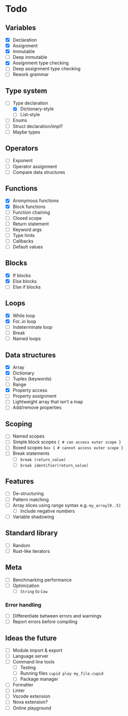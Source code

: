 # Todo

## Variables

- [x] Declaration
- [x] Assignment
- [x] Immutable
- [ ] Deep immutable
- [x] Assignment type checking
- [ ] Deep assignment type checking
- [ ] Rework grammar

## Type system

- [ ] Type declaration
  - [x] Dictionary-style
  - [ ] List-style
- [ ] Enums
- [ ] Struct declaration/impl?
- [ ] Maybe types

## Operators

- [ ] Exponent
- [ ] Operator assignment
- [ ] Compare data structures

## Functions

- [x] Anonymous functions
- [x] Block functions
- [ ] Function chaining
- [ ] Closed scope
- [ ] Return statement
- [ ] Keyword args
- [ ] Type hints
- [ ] Callbacks
- [ ] Default values

## Blocks

- [x] If blocks
- [x] Else blocks
- [ ] Else if blocks

## Loops

- [x] While loop
- [x] For..in loop
- [ ] Indeterminate loop
- [ ] Break
- [ ] Named loops

## Data structures

- [x] Array
- [x] Dictionary
- [ ] Tuples (keywords)
- [ ] Range
- [x] Property access
- [ ] Property assignment
- [ ] Lightweight array that isn't a map
- [ ] Add/remove properties

## Scoping

- [ ] Named scopes
- [ ] Simple block scopes `{ # can access outer scope }`
- [ ] Boxed scopes `box { # cannot access outer scope }`
- [ ] Break statements
  - [ ] `break (return_value)`
  - [ ] `break identifier(return_value)`

## Features

- [ ] De-structuring
- [ ] Pattern matching
- [ ] Array slices using range syntax e.g. `my_array[0..5]`
  - [ ] Include negative numbers
- [ ] Variable shadowing

## Standard library

- [ ] Random
- [ ] Rust-like iterators

## Meta

- [ ] Benchmarking performance
- [ ] Optimization
  - [ ] `String` to `Cow`

### Error handling

- [ ] Differentiate between errors and warnings
- [ ] Report errors before compiling

## Ideas the future

- [ ] Module import & export
- [ ] Language server
- [ ] Command line tools
  - [ ] Testing
  - [ ] Running files `cupid play my_file.cupid`
  - [ ] Package manager
- [ ] Formatter
- [ ] Linter
- [ ] Vscode extension
- [ ] Nova extension?
- [ ] Online playground
